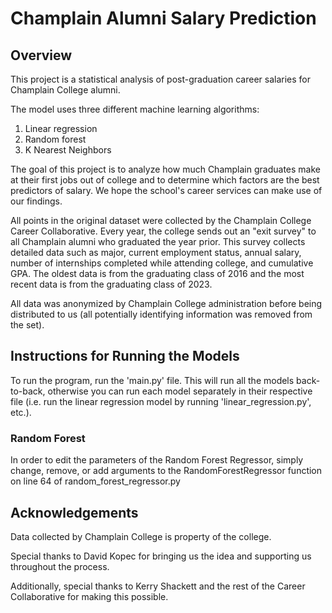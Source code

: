 # Champlain Alumni Salary Prediction

## Overview
This project is a statistical analysis of post-graduation career salaries for Champlain College alumni.

The model uses three different machine learning algorithms:
1. Linear regression
2. Random forest
3. K Nearest Neighbors

The goal of this project is to analyze how much Champlain graduates make at their first jobs out of college and to determine
which factors are the best predictors of salary. We hope the school's career services can make use of our findings.

All points in the original dataset were collected by the Champlain College Career Collaborative. Every year, the college
sends out an "exit survey" to all Champlain alumni who graduated the year prior. This survey collects detailed data such
as major, current employment status, annual salary, number of internships completed while attending college, and
cumulative GPA. The oldest data is from the graduating class of 2016 and the most recent data is from the graduating
class of 2023.

All data was anonymized by Champlain College administration before being distributed to us (all 
potentially identifying information was removed from the set).

## Instructions for Running the Models
To run the program, run the 'main.py' file. This will run all the models back-to-back, otherwise you can run each model 
separately in their respective file (i.e. run the linear regression model by running 'linear_regression.py', etc.).

### Random Forest
In order to edit the parameters of the Random Forest Regressor, simply change, remove, or add arguments to the RandomForestRegressor function on line 64 of random_forest_regressor.py

## Acknowledgements
Data collected by Champlain College is property of the college.

Special thanks to David Kopec for bringing us the idea and supporting us throughout the process.

Additionally, special thanks to Kerry Shackett and the rest of the Career Collaborative for making this possible.
